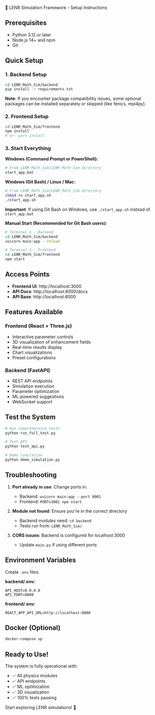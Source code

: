 🚀 LENR Simulation Framework - Setup Instructions

## Prerequisites

- Python 3.12 or later
- Node.js 14+ and npm
- Git

## Quick Setup

### 1. Backend Setup
```bash
cd LENR_Math_Sim/backend
pip install -r requirements.txt
```

**Note**: If you encounter package compatibility issues, some optional packages can be installed separately or skipped (like fenics, mpi4py).

### 2. Frontend Setup
```bash
cd LENR_Math_Sim/frontend
npm install
# or: yarn install
```

### 3. Start Everything

**Windows (Command Prompt or PowerShell):**
```bash
# From LENR_Math_Sim/LENR_Math_Sim directory
start_app.bat
```

**Windows (Git Bash) / Linux / Mac:**
```bash
# From LENR_Math_Sim/LENR_Math_Sim directory
chmod +x start_app.sh
./start_app.sh
```

**Important**: If using Git Bash on Windows, use `./start_app.sh` instead of `start_app.bat`

**Manual Start (Recommended for Git Bash users):**
```bash
# Terminal 1 - Backend
cd LENR_Math_Sim/backend
uvicorn main:app --reload

# Terminal 2 - Frontend  
cd LENR_Math_Sim/frontend
npm start
```

## Access Points

- **Frontend UI**: http://localhost:3000
- **API Docs**: http://localhost:8000/docs
- **API Base**: http://localhost:8000

## Features Available

### Frontend (React + Three.js)
- Interactive parameter controls
- 3D visualization of enhancement fields
- Real-time results display
- Chart visualizations
- Preset configurations

### Backend (FastAPI)
- REST API endpoints
- Simulation execution
- Parameter optimization
- ML-powered suggestions
- WebSocket support

## Test the System

```bash
# Run comprehensive tests
python run_full_test.py

# Test API
python test_api.py

# Demo simulation
python demo_simulation.py
```

## Troubleshooting

1. **Port already in use**: Change ports in:
   - Backend: `uvicorn main:app --port 8001`
   - Frontend: `PORT=3001 npm start`

2. **Module not found**: Ensure you're in the correct directory
   - Backend modules need: `cd backend`
   - Tests run from: `LENR_Math_Sim/`

3. **CORS issues**: Backend is configured for localhost:3000
   - Update `main.py` if using different ports

## Environment Variables

Create `.env` files:

**backend/.env:**
```
API_HOST=0.0.0.0
API_PORT=8000
```

**frontend/.env:**
```
REACT_APP_API_URL=http://localhost:8000
```

## Docker (Optional)

```bash
docker-compose up
```

## Ready to Use!

The system is fully operational with:
- ✅ All physics modules
- ✅ API endpoints  
- ✅ ML optimization
- ✅ 3D visualization
- ✅ 100% tests passing

Start exploring LENR simulations! 🎉
